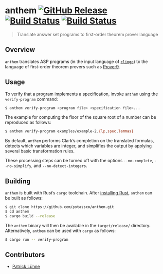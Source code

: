 # anthem [![GitHub Release](https://img.shields.io/github/release/potassco/anthem.svg?maxAge=3600)](https://github.com/potassco/anthem/releases) [![Build Status](https://img.shields.io/travis/potassco/anthem/master.svg?maxAge=3600&label=build%20%28master%29)](https://travis-ci.org/potassco/anthem?branch=master) [![Build Status](https://img.shields.io/travis/potassco/anthem/develop.svg?maxAge=3600&label=build%20%28develop%29)](https://travis-ci.org/potassco/anthem?branch=develop)

> Translate answer set programs to first-order theorem prover language

## Overview

`anthem` translates ASP programs (in the input language of [`clingo`](https://github.com/potassco/clingo)) to the language of first-order theorem provers such as [Prover9](https://www.cs.unm.edu/~mccune/mace4/).

## Usage

To verify that a program implements a specification, invoke `anthem` using the `verify-program` command:

```sh
$ anthem verify-program <program file> <specification file>...
```

The example for computing the floor of the square root of a number can be reproduced as follows:

```sh
$ anthem verify-program examples/example-2.{lp,spec,lemmas}
```

By default, `anthem` performs Clark’s completion on the translated formulas, detects which variables are integer, and simplifies the output by applying several basic transformation rules.

These processing steps can be turned off with the options `--no-complete`, `--no-simplify`, and `--no-detect-integers`.

## Building

`anthem` is built with Rust’s `cargo` toolchain.
After [installing Rust](https://rustup.rs/), `anthem` can be built as follows:

```sh
$ git clone https://github.com/potassco/anthem.git
$ cd anthem
$ cargo build --release
```

The `anthem` binary will then be available in the `target/release/` directory.
Alternatively, `anthem` can be used with `cargo` as follows:

```sh
$ cargo run -- verify-program 
```

## Contributors

* [Patrick Lühne](https://www.luehne.de)
